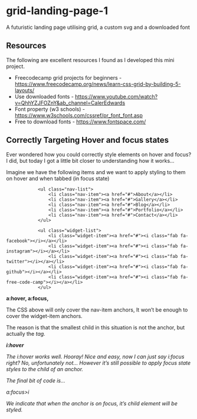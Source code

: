 # grid-landing-page-1
A futuristic landing page utilising grid, a custom svg and a downloaded font

## Resources

The following are excellent resources I found as I developed this mini project.

- Freecodecamp grid projects for beginners - https://www.freecodecamp.org/news/learn-css-grid-by-building-5-layouts/
- Use downloaded fonts - https://www.youtube.com/watch?v=QhhYZJFOZnY&ab_channel=CalerEdwards
- Font property (w3 schools) - https://www.w3schools.com/cssref/pr_font_font.asp
- Free to download fonts - https://www.fontspace.com/

## Correctly Targeting Hover and focus states

Ever wondered how you could correctly style elements on hover and focus? I did, but today I got a little bit closer to understanding how it works...

Imagine we have the following items and we want to apply styling to them on hover and when tabbed (in focus state)

```
            <ul class="nav-list">
                <li class="nav-item"><a href="#">About</a></li>
                <li class="nav-item"><a href="#">Gallery</a></li>
                <li class="nav-item"><a href="#">Blog</a></li>
                <li class="nav-item"><a href="#">Portfolio</a></li>
                <li class="nav-item"><a href="#">Contact</a></li>
            </ul>

            <ul class="widget-list">
                <li class="widget-item"><a href="#"><i class="fab fa-facebook"></i></a></li>
                <li class="widget-item"><a href="#"><i class="fab fa-instagram"></i></a></li>
                <li class="widget-item"><a href="#"><i class="fab fa-twitter"></i></a></li>
                <li class="widget-item"><a href="#"><i class="fab fa-github"></i></a></li>
                <li class="widget-item"><a href="#"><i class="fab fa-free-code-camp"></i></a></li>
            </ul>
```

**a:hover, a:focus,**

The CSS above will only cover the nav-item anchors, It won’t be enough to cover the widget-item anchors.

The reason is that the smallest child in this situation is not the anchor, but actually the <i> tag.

**i:hover**

The i:hover works well. Hooray! Nice and easy, now I can just say i:focus right? No, unfortunately not... However it’s still possible to apply focus state styles to the child of an anchor.

The final bit of code is…

a:focus>i

We indicate that when the anchor is on focus, it’s child element <i> will be styled.
